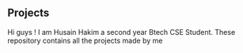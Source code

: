 ## Projects ##
Hi guys ! I am Husain Hakim a second year Btech CSE Student.
These repository contains all the projects made by me
